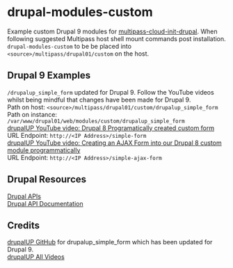 # drupal-modules-custom

Example custom Drupal 9 modules for [multipass-cloud-init-drupal](https://github.com/agcraggs/multipass-cloud-init-drupal). When following suggested Multipass host shell mount commands post installation. `drupal-modules-custom` to be be placed into `<source>/multipass/drupal01/custom` on the host.

## Drupal 9 Examples

`/drupalup_simple_form` updated for Drupal 9. Follow the YouTube videos whilst being mindful that changes have been made for Drupal 9.  
Path on host: `<source>/multipass/drupal01/custom/drupalup_simple_form`  
Path on instance: `/var/www/drupal01/web/modules/custom/drupalup_simple_form`  
[drupalUP YouTube video: Drupal 8 Programatically created custom form](https://www.youtube.com/watch?v=JjUYeKqB-gw)  
URL Endpoint: `http://<IP Address>/simple-form`  
[drupalUP YouTube video: Creating an AJAX Form into our Drupal 8 custom module programmatically](https://www.youtube.com/watch?v=Mc1oucR4Vak)  
URL Endpoint: `http://<IP Address>/simple-ajax-form`

## Drupal Resources

[Drupal APIs](https://www.drupal.org/docs/drupal-apis)  
[Drupal API Documentation](https://api.drupal.org/api/drupal)

## Credits

[drupalUP GitHub](https://github.com/drupal-up) for drupalup_simple_form which has been updated for Drupal 9.  
[drupalUP All Videos](https://www.youtube.com/c/Drupal-up/videos)